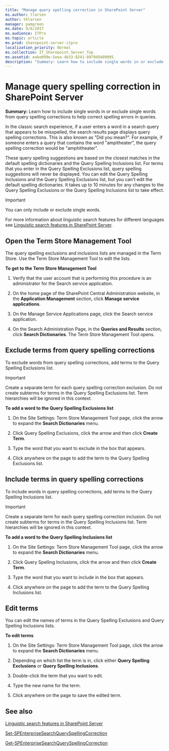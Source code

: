 ```yaml
---
title: "Manage query spelling correction in SharePoint Server"
ms.author: tlarsen
author: tklarsen
manager: pamgreen
ms.date: 9/8/2017
ms.audience: ITPro
ms.topic: article
ms.prod: sharepoint-server-itpro
localization_priority: Normal
ms.collection: IT_Sharepoint_Server_Top
ms.assetid: eabe099e-5eea-4b33-8241-8079d9409095
description: "Summary: Learn how to include single words in or exclude single words from query spelling corrections to help correct spelling errors in queries."
---
```


# Manage query spelling correction in SharePoint Server

 **Summary:** Learn how to include single words in or exclude single words from query spelling corrections to help correct spelling errors in queries. 
  
In the classic search experience, if a user enters a word in a search query that appears to be misspelled, the search results page displays query spelling corrections. This is also known as "Did you mean?". For example, if someone enters a query that contains the word "ampitheater", the query spelling correction would be "amphitheater".
  
These query spelling suggestions are based on the closest matches in the default spelling dictionaries and the Query Spelling Inclusions list. For terms that you enter in the Query Spelling Exclusions list, query spelling suggestions will never be displayed. You can edit the Query Spelling Inclusions and the Query Spelling Exclusions list, but you can't edit the default spelling dictionaries. It takes up to 10 minutes for any changes to the Query Spelling Exclusions or the Query Spelling Inclusions list to take effect.
  
> [!IMPORTANT]
> You can only include or exclude single words. 
  
For more information about linguistic search features for different languages see [Linguistic search features in SharePoint Server](../technical-reference/linguistic-search-features.md).
  
    
## Open the Term Store Management Tool
<a name="QS_OpenTS"> </a>

The query spelling exclusions and inclusions lists are managed in the Term Store. Use the Term Store Management Tool to edit the lists.
  
 **To get to the Term Store Management Tool**
  
1. Verify that the user account that is performing this procedure is an administrator for the Search service application. 
    
2. On the home page of the SharePoint Central Administration website, in the **Application Management** section, click **Manage service applications**.
    
3. On the Manage Service Applications page, click the Search service application.
    
4. On the Search Administration Page, in the **Queries and Results** section, click **Search Dictionaries**. The Term Store Management Tool opens.
    
## Exclude terms from query spelling corrections
<a name="QS_Exclude"> </a>

To exclude words from query spelling corrections, add terms to the Query Spelling Exclusions list.
  
> [!IMPORTANT]
> Create a separate term for each query spelling correction exclusion. Do not create subterms for terms in the Query Spelling Exclusions list. Term hierarchies will be ignored in this context. 
  
 **To add a word to the Query Spelling Exclusions list**
  
1. On the Site Settings: Term Store Management Tool page, click the arrow to expand the **Search Dictionaries** menu. 
    
2. Click Query Spelling Exclusions, click the arrow and then click **Create Term**. 
    
3. Type the word that you want to exclude in the box that appears. 
    
4. Click anywhere on the page to add the term to the Query Spelling Exclusions list.
    
## Include terms in query spelling corrections
<a name="QS_Include"> </a>

To include words in query spelling corrections, add terms to the Query Spelling Inclusions list.
  
> [!IMPORTANT]
> Create a separate term for each query spelling correction inclusion. Do not create subterms for terms in the Query Spelling Inclusions list. Term hierarchies will be ignored in this context. 
  
 **To add a word to the Query Spelling Inclusions list**
  
1. On the Site Settings: Term Store Management Tool page, click the arrow to expand the **Search Dictionaries** menu. 
    
2. Click Query Spelling Inclusions, click the arrow and then click **Create Term**. 
    
3. Type the word that you want to include in the box that appears. 
    
4. Click anywhere on the page to add the term to the Query Spelling Inclusions list.
    
## Edit terms
<a name="QS_Edit"> </a>

You can edit the names of terms in the Query Spelling Exclusions and Query Spelling Inclusions lists. 
  
 **To edit terms**
  
1. On the Site Settings: Term Store Management Tool page, click the arrow to expand the **Search Dictionaries** menu. 
    
2. Depending on which list the term is in, click either **Query Spelling Exclusions** or **Query Spelling Inclusions**.
    
3. Double-click the term that you want to edit. 
    
4. Type the new name for the term.
    
5. Click anywhere on the page to save the edited term.
    
## See also
<a name="QS_Edit"> </a>

[Linguistic search features in SharePoint Server](../technical-reference/linguistic-search-features.md)

[Set-SPEnterpriseSearchQuerySpellingCorrection](http://technet.microsoft.com/library/0c0d069e-d7a8-4341-901a-922188a17705.aspx)
  
[Get-SPEnterpriseSearchQuerySpellingCorrection](http://technet.microsoft.com/library/4a00b085-917b-48c2-a2cc-8252410b2a24.aspx)

